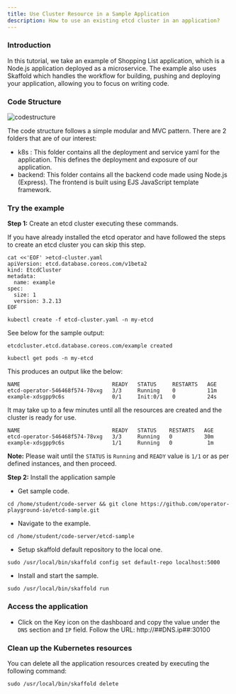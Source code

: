 ```yaml
---
title: Use Cluster Resource in a Sample Application 
description: How to use an existing etcd cluster in an application? 
---
```


### Introduction

In this tutorial, we take an example of Shopping List application, which is a Node.js application deployed as a microservice.
The example also uses Skaffold which handles the workflow for building, pushing and deploying your application, allowing you to focus on writing code.

### Code Structure

![codestructure](_images/shopping-app-structure.png)

The code structure follows a simple modular and MVC pattern. There are 2 folders that are of our interest:
- k8s :  This folder contains all the deployment and service yaml for the application. This defines the deployment and exposure of our application.
- backend: This folder contains all the backend code made using Node.js (Express). The frontend is built using EJS JavaScript template framework.

### Try the example

**Step 1:** Create an etcd cluster executing these commands. 

If you have already installed the etcd operator and have followed the steps to create an etcd cluster you can skip this step.

```execute
cat <<'EOF' >etcd-cluster.yaml
apiVersion: etcd.database.coreos.com/v1beta2
kind: EtcdCluster
metadata:
  name: example
spec:
  size: 1
  version: 3.2.13
EOF
```

```execute
kubectl create -f etcd-cluster.yaml -n my-etcd
```

See below for the sample output:

```
etcdcluster.etcd.database.coreos.com/example created
```

```execute
kubectl get pods -n my-etcd
```

This produces an output like the below:

```
NAME                             READY   STATUS     RESTARTS   AGE
etcd-operator-546468f574-78vxg   3/3     Running    0          11m
example-xdsgpp9c6s               0/1     Init:0/1   0          24s
```

It may take up to a few minutes until all the resources are created and the cluster is ready for use.

```
NAME                             READY   STATUS    RESTARTS   AGE
etcd-operator-546468f574-78vxg   3/3     Running   0          30m
example-xdsgpp9c6s               1/1     Running   0           1m
```

**Note:** Please wait until the `STATUS` is `Running` and `READY` value is `1/1` or as per defined instances, and then proceed.

**Step 2:** Install the application sample

- Get sample code.

```execute
cd /home/student/code-server && git clone https://github.com/operator-playground-io/etcd-sample.git
```

- Navigate to the example.
```execute
cd /home/student/code-server/etcd-sample
```

- Setup skaffold default repository to the local one.
```execute
sudo /usr/local/bin/skaffold config set default-repo localhost:5000
```

- Install and start the sample.

```execute
sudo /usr/local/bin/skaffold run
```

### Access the application

-	Click on the Key icon on the dashboard and copy the value under the `DNS` section and `IP` field.
Follow the URL: http://##DNS.ip##:30100 

### Clean up the Kubernetes resources

You can delete all the application resources created by executing the following command:

```execute
sudo /usr/local/bin/skaffold delete
```
